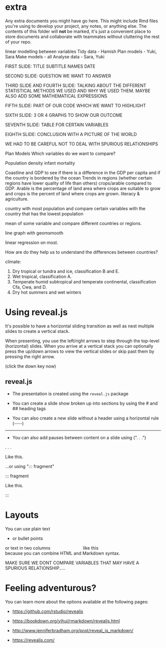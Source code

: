 # extra

Any extra documents you might have go here. This might include Rmd files you're using to develop your project, any notes, or anything else. The contents of this folder will **not** be marked, it's just a convenient place to store documents and collaborate with teammates without cluttering the rest of your repo.


linear modelling between variables
Tidy data - Hamish
Plan models - Yuki, Sara 
Make models - all
Analyse data - Sara, Yuki


FIRST SLIDE:
TITLE
SUBTITLE
NAMES
DATE

SECOND SLIDE:
QUESTION WE WANT TO ANSWER

THIRD SLIDE AND FOURTH SLIDE:
TALKING ABOUT THE DIFFERENT STATISTICAL METHODS WE USED AND WHY WE USED THEM. MAYBE ALSO ADD SOME MATHEMATICAL EXPRESSIONS

FIFTH SLIDE:
PART OF OUR CODE WHICH WE WANT TO HIGHLIGHT

SIXTH SLIDE:
3 OR 4 GRAPHS TO SHOW OUR OUTCOME

SEVENTH SLIDE:
TABLE FOR CERTAIN VARIABLES

EIGHTH SLIDE:
CONCLUSION WITH A PICTURE OF THE WORLD

WE HAD TO BE CAREFUL NOT TO DEAL WITH SPURIOUS RELATIONSHIPS

Plan Models
Which variables do we want to compare?

Population density 
infant mortality 


Coastline and GDP to see if there is a difference in the GDP per capita and if the country is bordered by the ocean
Trends in regions (whether certain regions have lower quality of life than others)
crops/arable compared to GDP. Arable is the percentage of land area where crops are suitable to grow and crops is the percent of land where crops are grown.
literacy & agriculture.

country with most population and compare certain variables with the country that has the lowest population

mean of some variable and compare different countries or regions.

 
line graph with geomsmooth


linear regression on most. 



How are do they help us to understand the differences between countries?








climate:

1) Dry tropical or tundra and ice, classification B and E.
2) Wet tropical, classification A.
3) Temperate humid subtropical and temperate continental, classification Cfa, Cwa, and D.
4) Dry hot summers and wet winters





# Using reveal.js

It's possible to have a horizontal sliding transition as well as nest multiple slides to create a vertical stack.

When presenting, you use the left/right arrows to step through the top-level (horizontal) slides. When you arrive at a vertical stack you can optionally press the up/down arrows to view the vertical slides or skip past them by pressing the right arrow.

(click the down key now)

## reveal.js

- The presentation is created using the `reveal.js` package

- You can create a slide show broken up into sections by using the # and ## heading tags

- You can also create a new slide without a header using a horizontal rule (----)

----

- You can also add pauses between content on a slide using (". . .")

. . .

Like this.

...or using "::: fragment"

::: fragment

Like this.

:::

# Layouts

You can use plain text

- or bullet points

<div>
  <div style="float: left; width: 50%;">or text in two columns</div>
  <div style="float: left; width: 50%;">like this</div>
</div>

because you can combine HTML and Markdown syntax.

<p style="font-size: 8pt; position: absolute; bottom: -5em; width: 100%; text-align: center;">*You can also add footnotes</p>





MAKE SURE WE DONT COMPARE VARIABLES THAT MAY HAVE A SPURIOUS RELATIONSHIP..... 








# Feeling adventurous?

You can learn more about the options available at the following pages:

- https://github.com/rstudio/revealjs

- https://bookdown.org/yihui/rmarkdown/revealjs.html

- http://www.jenniferbradham.org/post/reveal_js_markdown/

- https://revealjs.com/

